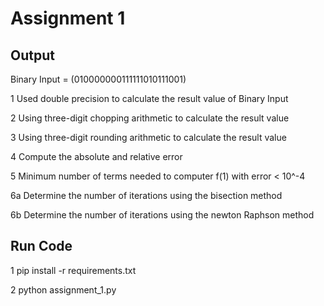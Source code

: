 # Assignment 1  

## Output
Binary Input = (010000000111111010111001)

1 Used double precision to calculate the result value of Binary Input

2 Using three-digit chopping arithmetic to calculate the result value 

3 Using three-digit rounding arithmetic to calculate the result value

4 Compute the absolute and relative error 

5 Minimum number of terms needed to computer f(1) with error < 10^-4

6a Determine the number of iterations using the bisection method 

6b Determine the number of iterations using the newton Raphson method

## Run Code 

1 pip install -r requirements.txt

2 python assignment_1.py



